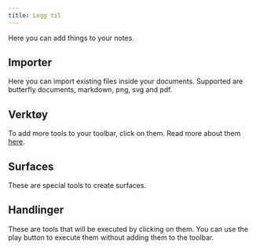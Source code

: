 ```yaml
---
title: Legg til
---
```


Here you can add things to your notes.

## Importer

Here you can import existing files inside your documents.
Supported are butterfly documents, markdown, png, svg and pdf.

## Verktøy

To add more tools to your toolbar, click on them.
Read more about them [here](tools).

## Surfaces

These are special tools to create surfaces.

## Handlinger

These are tools that will be executed by clicking on them.
You can use the play button to execute them without adding them to the toolbar.
